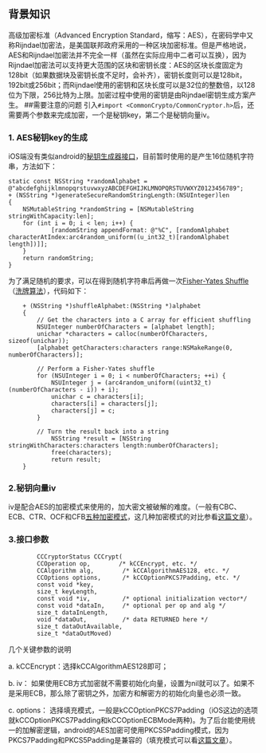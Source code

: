 
## 背景知识
高级加密标准（Advanced Encryption Standard，缩写：AES），在密码学中又称Rijndael加密法，是美国联邦政府采用的一种区块加密标准。但是严格地说，AES和Rijndael加密法并不完全一样（虽然在实际应用中二者可以互换），因为Rijndael加密法可以支持更大范围的区块和密钥长度：AES的区块长度固定为128bit（如果数据块及密钥长度不足时，会补齐），密钥长度则可以是128bit，192bit或256bit；而Rijndael使用的密钥和区块长度可以是32位的整数倍，以128位为下限，256比特为上限。加密过程中使用的密钥是由Rijndael密钥生成方案产生。
##需要注意的问题
引入`#import <CommonCrypto/CommonCryptor.h>`后，还需要两个参数来完成加密，一个是秘钥key，第二个是秘钥向量iv。

### 1. AES秘钥key的生成
iOS端没有类似android的[秘钥生成器接口](http://blog.csdn.net/playboyanta123/article/details/8044837)，目前暂时使用的是产生16位随机字符串，方法如下：

```
static const NSString *randomAlphabet = @"abcdefghijklmnopqrstuvwxyzABCDEFGHIJKLMNOPQRSTUVWXYZ0123456789";
+ (NSString *)generateSecureRandomStringLength:(NSUInteger)len
{
	NSMutableString *randomString = [NSMutableString stringWithCapacity:len];
	for (int i = 0; i < len; i++) {
        	[randomString appendFormat: @"%C", [randomAlphabet characterAtIndex:arc4random_uniform((u_int32_t)[randomAlphabet length])]];
	}
	return randomString;
}
```      
为了满足随机的要求，可以在得到随机字符串后再做一次[Fisher-Yates Shuffle](https://en.wikipedia.org/wiki/Fisher%E2%80%93Yates_shuffle)（[洗牌算法](http://www.cnblogs.com/tudas/p/3-shuffle-algorithm.html?utm_source=tuicool&utm_medium=referral)），代码如下：

```
	+ (NSString *)shuffleAlphabet:(NSString *)alphabet
	{
    	// Get the characters into a C array for efficient shuffling
    	NSUInteger numberOfCharacters = [alphabet length];
    	unichar *characters = calloc(numberOfCharacters, sizeof(unichar));
    	[alphabet getCharacters:characters range:NSMakeRange(0, numberOfCharacters)];
    
    	// Perform a Fisher-Yates shuffle
    	for (NSUInteger i = 0; i < numberOfCharacters; ++i) {
        	NSUInteger j = (arc4random_uniform((uint32_t)(numberOfCharacters - i)) + i);
        	unichar c = characters[i];
        	characters[i] = characters[j];
        	characters[j] = c;
    	}
    
    	// Turn the result back into a string
    		NSString *result = [NSString stringWithCharacters:characters length:numberOfCharacters];
    		free(characters);
    		return result;
	}
```
  
### 2.秘钥向量iv
iv是配合AES的加密模式来使用的，加大密文被破解的难度。（一般有CBC、ECB、CTR、OCF和CFB[五种加密模式](http://www.cnblogs.com/starwolf/p/3365834.html?utm_source=tuicool&utm_medium=referral)，这几种加密模式的对比参看[这篇文章](http://www.cnblogs.com/happyhippy/archive/2006/12/23/601353.html)）。

### 3.接口参数

```
		CCCryptorStatus CCCrypt(
		CCOperation op,        /* kCCEncrypt, etc. */
		CCAlgorithm alg,        /* kCCAlgorithmAES128, etc. */
		CCOptions options,      /* kCCOptionPKCS7Padding, etc. */
		const void *key,
		size_t keyLength,
    	const void *iv,         /* optional initialization vector*/
    	const void *dataIn,     /* optional per op and alg */
    	size_t dataInLength,
    	void *dataOut,          /* data RETURNED here */
    	size_t dataOutAvailable,
    	size_t *dataOutMoved)
```   
    
几个关键参数的说明

a. kCCEncrypt：选择kCCAlgorithmAES128即可；

b. iv： 如果使用ECB方式加密就不需要初始化向量，设置为nil就可以了。如果不是采用ECB，那么除了密钥之外，加密方和解密方的初始化向量也必须一致。

c. options： 选择填充模式，一般是kCCOptionPKCS7Padding（iOS这边的选项就kCCOptionPKCS7Padding和kCCOptionECBMode两种)。为了后台能使用统一的加解密逻辑，android的AES加密可使用PKCS5Padding模式，因为PKCS7Padding和PKCS5Padding是兼容的（填充模式可以看[这篇文章](http://www.cnblogs.com/midea0978/articles/1437257.html)）。
